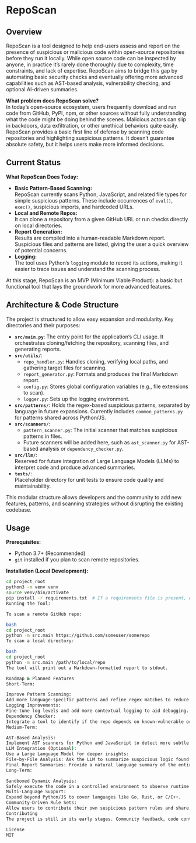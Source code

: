 # RepoScan

## Overview

RepoScan is a tool designed to help end-users assess and report on the presence of suspicious or malicious code within open-source repositories before they run it locally. While open source code can be inspected by anyone, in practice it’s rarely done thoroughly due to complexity, time constraints, and lack of expertise. RepoScan aims to bridge this gap by automating basic security checks and eventually offering more advanced capabilities such as AST-based analysis, vulnerability checking, and optional AI-driven summaries.

**What problem does RepoScan solve?**  
In today’s open-source ecosystem, users frequently download and run code from GitHub, PyPI, npm, or other sources without fully understanding what the code might be doing behind the scenes. Malicious actors can slip in backdoors, data exfiltration, or other unethical behaviors quite easily. RepoScan provides a basic first line of defense by scanning code repositories and highlighting suspicious patterns. It doesn’t guarantee absolute safety, but it helps users make more informed decisions.

## Current Status

**What RepoScan Does Today:**

- **Basic Pattern-Based Scanning:**  
  RepoScan currently scans Python, JavaScript, and related file types for simple suspicious patterns. These include occurrences of `eval()`, `exec()`, suspicious imports, and hardcoded URLs.  
- **Local and Remote Repos:**  
  It can clone a repository from a given GitHub URL or run checks directly on local directories.
- **Report Generation:**  
  Results are compiled into a human-readable Markdown report. Suspicious files and patterns are listed, giving the user a quick overview of potential concerns.
- **Logging:**  
  The tool uses Python’s `logging` module to record its actions, making it easier to trace issues and understand the scanning process.

At this stage, RepoScan is an MVP (Minimum Viable Product): a basic but functional tool that lays the groundwork for more advanced features.

## Architecture & Code Structure

The project is structured to allow easy expansion and modularity. Key directories and their purposes:

- **`src/main.py`**: The entry point for the application’s CLI usage. It orchestrates cloning/fetching the repository, scanning files, and generating reports.
- **`src/utils/`**:  
  - `repo_handler.py`: Handles cloning, verifying local paths, and gathering target files for scanning.  
  - `report_generator.py`: Formats and produces the final Markdown report.  
  - `config.py`: Stores global configuration variables (e.g., file extensions to scan).  
  - `logger.py`: Sets up the logging environment.
- **`src/patterns/`**: Holds the regex-based suspicious patterns, separated by language in future expansions. Currently includes `common_patterns.py` for patterns shared across Python/JS.
- **`src/scanners/`**:  
  - `pattern_scanner.py`: The initial scanner that matches suspicious patterns in files.  
  - Future scanners will be added here, such as `ast_scanner.py` for AST-based analysis or `dependency_checker.py`.
- **`src/llm/`**:  
  Reserved for future integration of Large Language Models (LLMs) to interpret code and produce advanced summaries.
- **`tests/`**:  
  Placeholder directory for unit tests to ensure code quality and maintainability.

This modular structure allows developers and the community to add new features, patterns, and scanning strategies without disrupting the existing codebase.

## Usage

**Prerequisites:**

- Python 3.7+ (Recommended)
- `git` installed if you plan to scan remote repositories.

**Installation (Local Development):**

```bash
cd project_root
python3 -m venv venv
source venv/bin/activate
pip install -r requirements.txt  # If a requirements file is present, else skip
Running the Tool:

To scan a remote GitHub repo:

bash
cd project_root
python -m src.main https://github.com/someuser/somerepo
To scan a local directory:

bash
cd project_root
python -m src.main /path/to/local/repo
The tool will print out a Markdown-formatted report to stdout.

Roadmap & Planned Features
Short-Term:

Improve Pattern Scanning:
Add more language-specific patterns and refine regex matches to reduce false positives.
Logging Improvements:
Fine-tune log levels and add more contextual logging to aid debugging.
Dependency Checker:
Integrate a tool to identify if the repo depends on known-vulnerable or malicious packages (e.g., via CVE databases).
Medium-Term:

AST-Based Analysis:
Implement AST scanners for Python and JavaScript to detect more subtle malicious behaviors (like dynamic code execution or suspicious control flows).
LLM Integration (Optional):
Use a Large Language Model for deeper insights:
File-by-File Analysis: Ask the LLM to summarize suspicious logic found by the pattern-based and AST scanners.
Final Report Summaries: Provide a natural language summary of the entire repository’s risk profile for non-technical users.
Long-Term:

Sandboxed Dynamic Analysis:
Safely execute the code in a controlled environment to observe runtime behavior.
Multi-Language Support:
Expand beyond Python/JS to cover languages like Go, Rust, or C/C++.
Community-Driven Rule Sets:
Allow users to contribute their own suspicious pattern rules and share them, making RepoScan a community-driven project.
Contributing
The project is still in its early stages. Community feedback, code contributions, and suggestions for patterns and scanning techniques are welcome. By contributing, you help make open-source software safer and more transparent for everyone.

License
MIT
